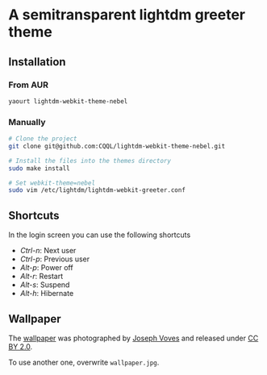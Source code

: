 # A semitransparent lightdm greeter theme

## Installation

### From AUR

```sh
yaourt lightdm-webkit-theme-nebel
```

### Manually

```sh
# Clone the project
git clone git@github.com:CQQL/lightdm-webkit-theme-nebel.git

# Install the files into the themes directory
sudo make install

# Set webkit-theme=nebel
sudo vim /etc/lightdm/lightdm-webkit-greeter.conf
```

## Shortcuts

In the login screen you can use the following shortcuts

- *Ctrl-n*: Next user
- *Ctrl-p*: Previous user
- *Alt-p*: Power off
- *Alt-r*: Restart
- *Alt-s*: Suspend
- *Alt-h*: Hibernate

## Wallpaper

The [wallpaper](https://www.flickr.com/photos/jvoves/6939745762) was
photographed by [Joseph Voves](http://josephvoves.com/) and released under
[CC BY 2.0](https://creativecommons.org/licenses/by/2.0/).

To use another one, overwrite `wallpaper.jpg`.
